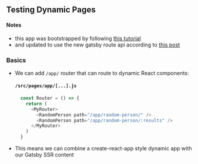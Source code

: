 ## Testing Dynamic Pages
#### Notes
- this app was bootstrapped by following [this tutorial](https://www.youtube.com/watch?v=RVNC61rkFxw)
- and updated to use the new gatsby route api according to [this post](https://www.gatsbyjs.com/blog/fs-route-api/)

### Basics
- We can add `/app/` router that can route to dynamic React components:
  #### **`/src/pages/app/[...].js`**  
  ```js
    const Router = () => {
      return (
        <MyRouter>
          <RandomPerson path="/app/random-person/" />
          <RandomPerson path="/app/random-person/:results" />
        </MyRouter>
      )
    }
  ```
- This means we can combine a create-react-app style dynamic app with our Gatsby SSR content 


